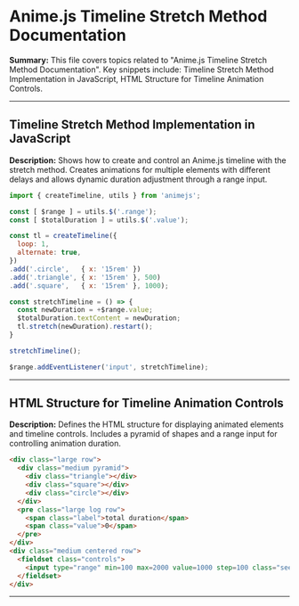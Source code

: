 # Anime.js Timeline Stretch Method Documentation

**Summary:** This file covers topics related to "Anime.js Timeline Stretch Method Documentation". Key snippets include: Timeline Stretch Method Implementation in JavaScript, HTML Structure for Timeline Animation Controls.

---

## Timeline Stretch Method Implementation in JavaScript

**Description:** Shows how to create and control an Anime.js timeline with the stretch method. Creates animations for multiple elements with different delays and allows dynamic duration adjustment through a range input.

```javascript
import { createTimeline, utils } from 'animejs';

const [ $range ] = utils.$('.range');
const [ $totalDuration ] = utils.$('.value');

const tl = createTimeline({
  loop: 1,
  alternate: true,
})
.add('.circle',   { x: '15rem' })
.add('.triangle', { x: '15rem' }, 500)
.add('.square',   { x: '15rem' }, 1000);

const stretchTimeline = () => {
  const newDuration = +$range.value;
  $totalDuration.textContent = newDuration;
  tl.stretch(newDuration).restart();
}

stretchTimeline();

$range.addEventListener('input', stretchTimeline);
```

---

## HTML Structure for Timeline Animation Controls

**Description:** Defines the HTML structure for displaying animated elements and timeline controls. Includes a pyramid of shapes and a range input for controlling animation duration.

```html
<div class="large row">
  <div class="medium pyramid">
    <div class="triangle"></div>
    <div class="square"></div>
    <div class="circle"></div>
  </div>
  <pre class="large log row">
    <span class="label">total duration</span>
    <span class="value">0</span>
  </pre>
</div>
<div class="medium centered row">
  <fieldset class="controls">
    <input type="range" min=100 max=2000 value=1000 step=100 class="seek range" />
  </fieldset>
</div>
```

---